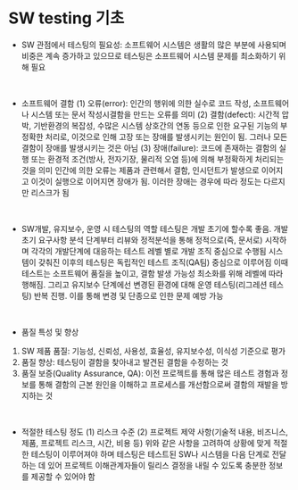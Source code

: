 # SW testing 기초 

-	SW 관점에서 테스팅의 필요성: 소프트웨어 시스템은 생활의 많은 부분에 사용되며 비중은 계속 증가하고 있으므로 테스팅은 소프트웨어 시스템 문제를 최소화하기 위해 필요 

<br>

-	소프트웨어 결함 
(1)	오류(error): 인간의 행위에 의한 실수로 코드 작성, 소프트웨어나 시스템 또는 문서 작성시결함을 만드는 오류를 의미 
(2)	결함(defect): 시간적 압박, 기반환경의 복잡성, 수많은 시스템 상호간의 연동 등으로 인한 요구된 기능의 부정확한 처리로, 이것으로 인해 고장 또는 장애를 발생시키는 원인이 됨. 그러나 모든 결함이 장애를 발생시키는 것은 아님 
(3)	장애(failure): 코드에 존재하는 결함의 실행 또는 환경적 조건(방사, 전자기장, 물리적 오염 등)에 의해 부정확하게 처리되는 것을 의미
인간에 의한 오류는 제품과 관련해서 결함, 인시던트가 발생으로 이어지고 이것이 실행으로 이어지면 장애가 됨. 이러한 장애는 경우에 따라 정도는 다르지만 리스크가 됨

<br>

-	SW개발, 유지보수, 운영 시 테스팅의 역할 
테스팅은 개발 초기에 할수록 좋음. 개발 초기 요구사항 분석 단계부터 리뷰와 정적분석을 통해 정적으로(즉, 문서로) 시작하며 각각의 개발단계에 대응하는 테스트 레벨 별로 개발 조직 중심으로 수행됨
시스템이 갖춰진 이후의 테스팅은 독립적인 테스트 조직(QA팀) 중심으로 이루어짐
이때 테스트는 소프트웨어 품질을 높이고, 결함 발생 가능성 최소화를 위해 레벨에 따라 행해짐. 그리고 유지보수 단계에선 변경된 환경에 대해 운영 테스팅(리그레션 테스팅) 반복 진행. 이를 통해 변경 및 단종으로 인한 문제 예방 가능 

<br>

-	품질 특성 및 향상 
1.	SW 제품 품질: 기능성, 신뢰성, 사용성, 효율성, 유지보수성, 이식성 기준으로 평가 
2.	품질 향상: 테스팅이 결함을 찾아내고 발견된 결함을 수정하는 것
3.	품질 보증(Quality Assurance, QA): 이전 프로젝트를 통해 많은 테스트 경험과 정보를 통해 결함의 근본 원인을 이해하고 프로세스를 개선함으로써 결함의 재발을 방지하는 것 

<br>

-	적절한 테스팅 정도 
(1)	리스크 수준
(2)	프로젝트 제약 사항(기술적 내용, 비즈니스, 제품, 프로젝트 리스크, 시간, 비용 등) 
위와 같은 사항을 고려하여 상황에 맞게 적절한 테스팅이 이루어져야 하며 테스팅은 테스트된 SW나 시스템을 다음 단계로 전달하는 데 있어 프로젝트 이해관계자들이 릴리스 결정을 내릴 수 있도록 충분한 정보를 제공할 수 있어야 함